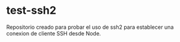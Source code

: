 # test-ssh2
Repositorio creado para probar el uso de ssh2 para establecer una conexion de cliente SSH desde Node.
